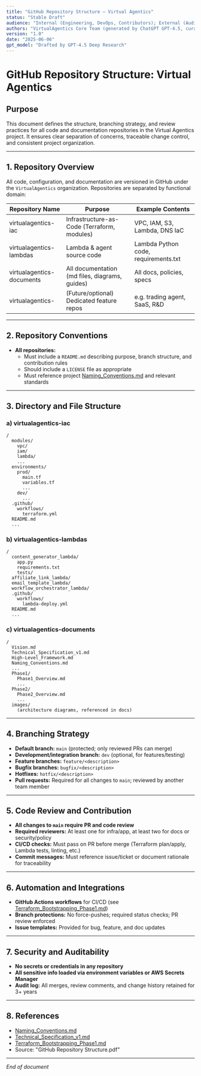 ```yaml
---
title: "GitHub Repository Structure – Virtual Agentics"
status: "Stable Draft"
audience: "Internal (Engineering, DevOps, Contributors); External (Auditors, Stakeholders)"
authors: "VirtualAgentics Core Team (generated by ChatGPT GPT-4.5, curated by Ben)"
version: "1.0"
date: "2025-06-06"
gpt_model: "Drafted by GPT-4.5 Deep Research"
---
```


# GitHub Repository Structure: Virtual Agentics

## Purpose

This document defines the structure, branching strategy, and review practices for all code and documentation repositories in the Virtual Agentics project. It ensures clear separation of concerns, traceable change control, and consistent project organization.

---

## 1. Repository Overview

All code, configuration, and documentation are versioned in GitHub under the `VirtualAgentics` organization. Repositories are separated by functional domain:

| Repository Name               | Purpose                                            | Example Contents                     |
|-------------------------------|---------------------------------------------------|--------------------------------------|
| virtualagentics-iac           | Infrastructure-as-Code (Terraform, modules)       | VPC, IAM, S3, Lambda, DNS IaC        |
| virtualagentics-lambdas       | Lambda & agent source code                        | Lambda Python code, requirements.txt |
| virtualagentics-documents     | All documentation (md files, diagrams, guides)    | All docs, policies, specs            |
| virtualagentics-<feature>     | (Future/optional) Dedicated feature repos         | e.g. trading agent, SaaS, R&D        |

---

## 2. Repository Conventions

- **All repositories:**
  - Must include a `README.md` describing purpose, branch structure, and contribution rules
  - Should include a `LICENSE` file as appropriate
  - Must reference project [Naming_Conventions.md](../Naming_Conventions.md) and relevant standards

---

## 3. Directory and File Structure

### a) virtualagentics-iac

```
/
  modules/
    vpc/
    iam/
    lambda/
    ...
  environments/
    prod/
      main.tf
      variables.tf
      ...
    dev/
      ...
  .github/
    workflows/
      terraform.yml
  README.md
  ...
```

### b) virtualagentics-lambdas

```
/
  content_generator_lambda/
    app.py
    requirements.txt
    tests/
  affiliate_link_lambda/
  email_template_lambda/
  workflow_orchestrator_lambda/
  .github/
    workflows/
      lambda-deploy.yml
  README.md
  ...
```

### c) virtualagentics-documents

```
/
  Vision.md
  Technical_Specification_v1.md
  High-Level_Framework.md
  Naming_Conventions.md
  ...
  Phase1/
    Phase1_Overview.md
    ...
  Phase2/
    Phase2_Overview.md
    ...
  images/
    (architecture diagrams, referenced in docs)
```

---

## 4. Branching Strategy

- **Default branch:** `main` (protected; only reviewed PRs can merge)
- **Development/integration branch:** `dev` (optional, for features/testing)
- **Feature branches:** `feature/<description>`
- **Bugfix branches:** `bugfix/<description>`
- **Hotfixes:** `hotfix/<description>`
- **Pull requests:** Required for all changes to `main`; reviewed by another team member

---

## 5. Code Review and Contribution

- **All changes to `main` require PR and code review**
- **Required reviewers:** At least one for infra/app, at least two for docs or security/policy
- **CI/CD checks:** Must pass on PR before merge (Terraform plan/apply, Lambda tests, linting, etc.)
- **Commit messages:** Must reference issue/ticket or document rationale for traceability

---

## 6. Automation and Integrations

- **GitHub Actions workflows** for CI/CD (see [Terraform_Bootstrapping_Phase1.md](Terraform_Bootstrapping_Phase1.md))
- **Branch protections:** No force-pushes; required status checks; PR review enforced
- **Issue templates:** Provided for bug, feature, and doc updates

---

## 7. Security and Auditability

- **No secrets or credentials in any repository**
- **All sensitive info loaded via environment variables or AWS Secrets Manager**
- **Audit log:** All merges, review comments, and change history retained for 3+ years

---

## 8. References

- [Naming_Conventions.md](../Naming_Conventions.md)
- [Technical_Specification_v1.md](../Technical_Specification_v1.md)
- [Terraform_Bootstrapping_Phase1.md](Terraform_Bootstrapping_Phase1.md)
- Source: "GitHub Repository Structure.pdf"

---

*End of document*
